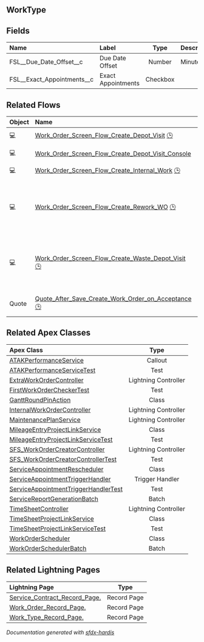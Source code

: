 ## WorkType

<!-- Object description -->

## Fields

| Name      | Label | Type | Description |
| :-------- | :---- | :--: | :---------- | 
| FSL__Due_Date_Offset__c | Due Date Offset | Number | Minutes |
| FSL__Exact_Appointments__c | Exact Appointments | Checkbox | <!-- --> |


## Related Flows

| Object | Name      | Type | Description |
| :----  | :-------- | :--: | :---------- | 
| 💻 | [Work_Order_Screen_Flow_Create_Depot_Visit](../flows/Work_Order_Screen_Flow_Create_Depot_Visit.md) [🕒](../flows/Work_Order_Screen_Flow_Create_Depot_Visit-history.md) |  Screen Flow | <!-- --> |
| 💻 | [Work_Order_Screen_Flow_Create_Depot_Visit_Console](../flows/Work_Order_Screen_Flow_Create_Depot_Visit_Console.md) |  Screen Flow | <!-- --> |
| 💻 | [Work_Order_Screen_Flow_Create_Internal_Work](../flows/Work_Order_Screen_Flow_Create_Internal_Work.md) [🕒](../flows/Work_Order_Screen_Flow_Create_Internal_Work-history.md) |  Screen Flow | <!-- --> |
| 💻 | [Work_Order_Screen_Flow_Create_Rework_WO](../flows/Work_Order_Screen_Flow_Create_Rework_WO.md) [🕒](../flows/Work_Order_Screen_Flow_Create_Rework_WO-history.md) |  Screen Flow | This flow allows the contract manager to create a rework work order. |
| 💻 | [Work_Order_Screen_Flow_Create_Waste_Depot_Visit](../flows/Work_Order_Screen_Flow_Create_Waste_Depot_Visit.md) [🕒](../flows/Work_Order_Screen_Flow_Create_Waste_Depot_Visit-history.md) |  Screen Flow | This flow allows a contract manager to create a waste depot visit. |
| Quote | [Quote_After_Save_Create_Work_Order_on_Acceptance](../flows/Quote_After_Save_Create_Work_Order_on_Acceptance.md) [🕒](../flows/Quote_After_Save_Create_Work_Order_on_Acceptance-history.md) |  Record After Save | <!-- --> |


## Related Apex Classes

| Apex Class | Type |
| :----      | :--: | 
| [ATAKPerformanceService](../apex/ATAKPerformanceService.md) | Callout |
| [ATAKPerformanceServiceTest](../apex/ATAKPerformanceServiceTest.md) | Test |
| [ExtraWorkOrderController](../apex/ExtraWorkOrderController.md) | Lightning Controller |
| [FirstWorkOrderCheckerTest](../apex/FirstWorkOrderCheckerTest.md) | Test |
| [GanttRoundPinAction](../apex/GanttRoundPinAction.md) | Class |
| [InternalWorkOrderController](../apex/InternalWorkOrderController.md) | Lightning Controller |
| [MaintenancePlanService](../apex/MaintenancePlanService.md) | Lightning Controller |
| [MileageEntryProjectLinkService](../apex/MileageEntryProjectLinkService.md) | Class |
| [MileageEntryProjectLinkServiceTest](../apex/MileageEntryProjectLinkServiceTest.md) | Test |
| [SFS_WorkOrderCreatorController](../apex/SFS_WorkOrderCreatorController.md) | Lightning Controller |
| [SFS_WorkOrderCreatorControllerTest](../apex/SFS_WorkOrderCreatorControllerTest.md) | Test |
| [ServiceAppointmentRescheduler](../apex/ServiceAppointmentRescheduler.md) | Class |
| [ServiceAppointmentTriggerHandler](../apex/ServiceAppointmentTriggerHandler.md) | Trigger Handler |
| [ServiceAppointmentTriggerHandlerTest](../apex/ServiceAppointmentTriggerHandlerTest.md) | Test |
| [ServiceReportGenerationBatch](../apex/ServiceReportGenerationBatch.md) | Batch |
| [TimeSheetController](../apex/TimeSheetController.md) | Lightning Controller |
| [TimeSheetProjectLinkService](../apex/TimeSheetProjectLinkService.md) | Class |
| [TimeSheetProjectLinkServiceTest](../apex/TimeSheetProjectLinkServiceTest.md) | Test |
| [WorkOrderScheduler](../apex/WorkOrderScheduler.md) | Class |
| [WorkOrderSchedulerBatch](../apex/WorkOrderSchedulerBatch.md) | Batch |


## Related Lightning Pages

| Lightning Page | Type |
| :----      | :--: | 
| [Service_Contract_Record_Page.](../pages/Service_Contract_Record_Page..md) |  Record Page |
| [Work_Order_Record_Page.](../pages/Work_Order_Record_Page..md) |  Record Page |
| [Work_Type_Record_Page.](../pages/Work_Type_Record_Page..md) |  Record Page |


_Documentation generated with [sfdx-hardis](https://sfdx-hardis.cloudity.com)_
